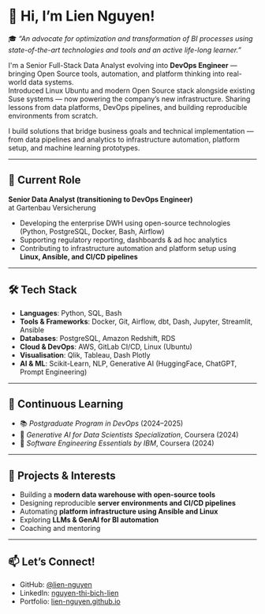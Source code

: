 # 👋 Hi, I’m Lien Nguyen!

🎓 *“An advocate for optimization and transformation of BI processes using state-of-the-art technologies and tools and an active life-long learner.”*

I'm a Senior Full-Stack Data Analyst evolving into **DevOps Engineer** — bringing Open Source tools, automation, and platform thinking into real-world data systems.  
Introduced Linux Ubuntu and modern Open Source stack alongside existing Suse systems — now powering the company’s new infrastructure. Sharing lessons from data platforms, DevOps pipelines, and building reproducible environments from scratch.

I build solutions that bridge business goals and technical implementation — from data pipelines and analytics to infrastructure automation, platform setup, and machine learning prototypes.

---

## 💼 Current Role

**Senior Data Analyst (transitioning to DevOps Engineer)**  
at Gartenbau Versicherung

- Developing the enterprise DWH using open-source technologies (Python, PostgreSQL, Docker, Bash, Airflow)
- Supporting regulatory reporting, dashboards & ad hoc analytics
- Contributing to infrastructure automation and platform setup using **Linux, Ansible, and CI/CD pipelines**

---

## 🛠️ Tech Stack

- **Languages**: Python, SQL, Bash
- **Tools & Frameworks**: Docker, Git, Airflow, dbt, Dash, Jupyter, Streamlit, Ansible
- **Databases**: PostgreSQL, Amazon Redshift, RDS
- **Cloud & DevOps**: AWS, GitLab CI/CD, Linux (Ubuntu)
- **Visualisation**: Qlik, Tableau, Dash Plotly
- **AI & ML**: Scikit-Learn, NLP, Generative AI (HuggingFace, ChatGPT, Prompt Engineering)

---

## 🧠 Continuous Learning

- 📚 *Postgraduate Program in DevOps* (2024–2025)
- 🤖 *Generative AI for Data Scientists Specialization*, Coursera (2024)
- 🧪 *Software Engineering Essentials by IBM*, Coursera (2024)

---

## 🚀 Projects & Interests

- Building a **modern data warehouse with open-source tools**
- Designing reproducible **server environments and CI/CD pipelines**
- Automating **platform infrastructure using Ansible and Linux**
- Exploring **LLMs & GenAI for BI automation**
- Coaching and mentoring

---

## 📫 Let’s Connect!

- GitHub: [@lien-nguyen](https://github.com/lien-nguyen)
- LinkedIn: [nguyen-thi-bich-lien](https://www.linkedin.com/in/nguyen-thi-bich-lien)
- Portfolio: [lien-nguyen.github.io](https://lien-nguyen.github.io/)
